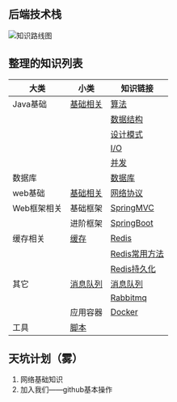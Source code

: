 ## 后端技术栈

![知识路线图](../images/backend/javaweblearning.png)

## 整理的知识列表

大类 | 小类 | 知识链接
---|--- |---
Java基础 | [基础相关](./basic) |[算法](./basic/Algorithm.md)
|||[数据结构](./basic/DataStructure.md)
|||[设计模式](./basic/DesignPattern.md)
|||[I/O](./basic/IO.md)
|||[并发](./basic/Concurrency.md)
数据库 | |[数据库](./database/DataBase.md)
web基础 |[基础相关](./web)|[网络协议](./web/NetworkProtocol.md)
Web框架相关 |基础框架|[SpringMVC](./framework/SpringMVC.md)
||进阶框架|[SpringBoot](./framework/SpringBoot.md)
缓存相关 | [缓存](./cache) |[Redis](./cache/Redis.md)
||  |[Redis常用方法](./cache/Redis常用方法.md)
||  |[Redis持久化](./cache/Redis持久化.md)
其它 | [消息队列](./others/messagequeue) |[消息队列](./others/messagequeue/message-queue.md)
||  |[Rabbitmq](./others/messagequeue/rabbitmq.md)
||应用容器  |[Docker](./others/applicationcontainer/Docker.md)
工具|[脚本](./tools/Script.md)||



## 天坑计划（雾）
1. 网络基础知识
2. 加入我们——github基本操作






